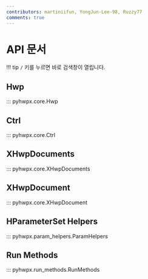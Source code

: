 ```yaml
---
contributors: martiniifun, YongJun-Lee-98, Ruzzy77
comments: true
---
```


# API 문서

!!! tip
    `/` 키를 누르면 바로 검색창이 열립니다.

## Hwp
::: pyhwpx.core.Hwp

## Ctrl
::: pyhwpx.core.Ctrl

## XHwpDocuments
::: pyhwpx.core.XHwpDocuments

## XHwpDocument
::: pyhwpx.core.XHwpDocument

## HParameterSet Helpers
::: pyhwpx.param_helpers.ParamHelpers

## Run Methods
::: pyhwpx.run_methods.RunMethods
